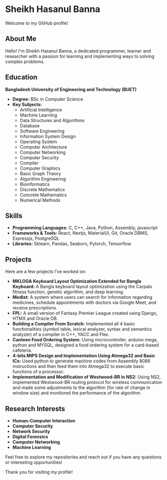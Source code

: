 # Sheikh Hasanul Banna

Welcome to my GitHub profile!

## About Me

Hello! I'm Sheikh Hasanul Banna, a dedicated programmer, learner and researcher with a passion for learning and implementing ways to solving complex problems.

## Education

**Bangladesh University of Engineering and Technology (BUET)**
- **Degree:** BSc in Computer Science
- **Key Subjects:**
  - Artificial Intelligence
  - Machine Learning
  - Data Structures and Algorithms
  - Database
  - Software Engineering
  - Information System Design
  - Operating System
  - Computer Architecture
  - Computer Networking
  - Computer Security
  - Compiler
  - Computer Graphics
  - Basic Graph Theory
  - Algorithm Engineering
  - Bioinformatics
  - Discrete Mathematics
  - Concrete Mathematics
  - Numerical Methods

## Skills

- **Programming Languages:**  C, C++, Java, Python, Assembly, javascript
- **Frameworks & Tools:** React, Nextjs, MaterialUI, Git, Oracle DBMS, Expressjs, PostgreSQL
- **Libraries:** Sklearn, Pandas, Seaborn, Pytorch, Tensorflow

## Projects

Here are a few projects I've worked on:

- **MKLOGA Keyboard Layout Optimization Extended for Bangla Keyboard:** A Bangla keyboard layout optimization using the Carpalx fitness function, genetic algorithm, and deep learning.
- **Medist:** A system where users can search for information regarding medicines, schedule appointments with doctors via Google Meet, and receive prescriptions.
- **FPL:** A small version of Fantasy Premier League created using Django, HTMX and Oracle DB.
- **Building a Compiler From Scratch:** Implemented all 4 basic functionalities (symbol table, lexical analyzer, syntax and semantics analyzer) of a compiler in C++, YACC and Flex.
- **Canteen Food Ordering System:** Using microcontroller, arduino mega, python and MYSQL, designed a food ordering system for a card-based cafeteria.
- **4-bits MIPS Design and Implementation Using Atmega32 and Basic ICs:** Used python to generate machine codes from Assembly 8086 instructions and then feed them into Atmega32 to execute basic functions of a processor.
- **Implementation and Modification of Westwood-BR in NS2:** Using NS2, implemented Westwood-BR routing protocol for wireless communication and made some adjustments to the algorithm (for rate of change in window size) and monitored the performance of the algorithm.

## Research Interests

- **Human-Computer Interaction**
- **Computer Security**
- **Network Security**
- **Digital Forensics**
- **Computer Networking**
- **Machine Learning**

Feel free to explore my repositories and reach out if you have any questions or interesting opportunities!

Thank you for visiting my profile!

